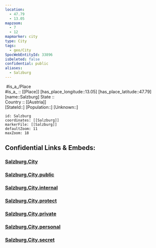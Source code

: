```yaml
---
location:
  - 47.79
  - 13.05
mapzoom:
  - 7
  - 12
mapmarker: city
type: City
tags:
  - geo/City
SpocWebEntityId: 33896
isDeleted: false
confidential: public
aliases:
  - Salzburg
---
```

﻿
﻿#is_a_/Place  
#is_a_ :: [[Place]] 
[has_place_longitude::13.05] 
[has_place_latitude::47.79] 
[name::Salzburg] 
State ::  
Country :: [[Austria]]  
[StateId::] 
[Population::] 
[Unknown::] 


```leaflet
id: Salzburg
coordinates: [[Salzburg]] 
markerFile: [[Salzburg]] 
defaultZoom: 11 
maxZoom: 18
```


## Confidential Links & Embeds: 

### [Salzburg,City](/_Standards/Earth/Continent/Europe/Europe~Central/Austria/Austrias_States/Salzburg,State/City/Salzburg,City.md) 

### [Salzburg,City.public](/_public/Earth/Continent/Europe/Europe~Central/Austria/Austrias_States/Salzburg,State/City/Salzburg,City.public.md) 

### [Salzburg,City.internal](/_internal/Earth/Continent/Europe/Europe~Central/Austria/Austrias_States/Salzburg,State/City/Salzburg,City.internal.md) 

### [Salzburg,City.protect](/_protect/Earth/Continent/Europe/Europe~Central/Austria/Austrias_States/Salzburg,State/City/Salzburg,City.protect.md) 

### [Salzburg,City.private](/_private/Earth/Continent/Europe/Europe~Central/Austria/Austrias_States/Salzburg,State/City/Salzburg,City.private.md) 

### [Salzburg,City.personal](/_personal/Earth/Continent/Europe/Europe~Central/Austria/Austrias_States/Salzburg,State/City/Salzburg,City.personal.md) 

### [Salzburg,City.secret](/_secret/Earth/Continent/Europe/Europe~Central/Austria/Austrias_States/Salzburg,State/City/Salzburg,City.secret.md)

